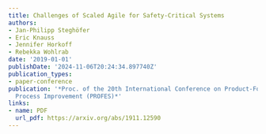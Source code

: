 ```yaml
---
title: Challenges of Scaled Agile for Safety-Critical Systems
authors:
- Jan-Philipp Steghöfer
- Eric Knauss
- Jennifer Horkoff
- Rebekka Wohlrab
date: '2019-01-01'
publishDate: '2024-11-06T20:24:34.897740Z'
publication_types:
- paper-conference
publication: '*Proc. of the 20th International Conference on Product-Focused Software
  Process Improvement (PROFES)*'
links:
- name: PDF
  url_pdf: https://arxiv.org/abs/1911.12590
---
```

